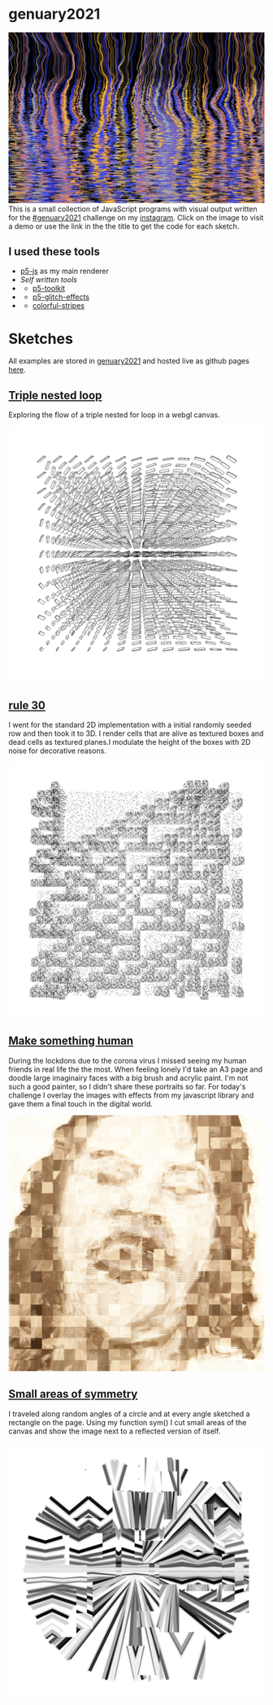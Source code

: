 # genuary2021
![img](images/cover.jpg)
This is a small collection of JavaScript programs with visual output written for the [#genuary2021](https://genuary2021.github.io/) challenge on my [instagram](https://www.instagram.com/_matthiasjaeger/). Click on the image to visit a demo or use the link in the the title to get the code for each sketch.

## I used these tools
- [p5-js](https://p5js.org) as my main renderer
- *Self written tools*
- - [p5-toolkit](https://github.com/matthias-jaeger-net/p5-toolkit)
- - [p5-glitch-effects](https://github.com/matthias-jaeger-net/p5-glitch-effects)
- - [colorful-stripes](https://github.com/matthias-jaeger-net/colorful-stripes)

# Sketches

All examples are stored in [genuary2021](https://github.com/matthias-jaeger-net/genuary2021) and hosted live as github pages [here](https://matthias-jaeger-net.github.io/genuary2021/).

## [Triple nested loop](https://github.com/matthias-jaeger-net/genuary2021/tree/main/genuary-1)

Exploring the flow of a triple nested for loop in a webgl canvas.

[![img](images/gen1.jpg)](genuary-1)


## [rule 30](https://github.com/matthias-jaeger-net/genuary2021/tree/main/genuary-2)

I went for the standard 2D implementation with a initial randomly seeded row and then took it to 3D. I render cells that are alive as textured boxes and dead cells as textured planes.I modulate the height of the boxes with 2D noise for decorative reasons.

[![img](images/gen2.jpg)](genuary-2)


## [Make something human](https://github.com/matthias-jaeger-net/genuary2021/tree/main/genuary-3)

During the lockdons due to the corona virus I missed seeing my human friends in real life the the most. When feeling lonely I'd take an A3 page and doodle large imaginairy faces with a big brush and acrylic paint. I'm not such a good painter, so I didn't share these portraits so far. For today's challenge I overlay the images with effects from my javascript library and gave them a final touch in the digital world.

[![img](images/gen3.jpg)](genuary-3)


## [Small areas of symmetry](https://github.com/matthias-jaeger-net/genuary2021/tree/main/genuary-4)

I traveled along random angles of a circle and at every angle sketched a rectangle on the page. Using my function sym() I cut small areas of the canvas and show the image next to a reflected version of itself.

[![img](images/gen4.jpg)](genuary-4)
